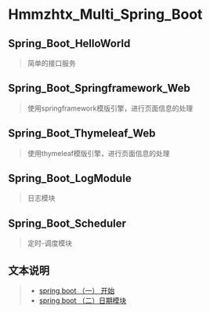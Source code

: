 # Hmmzhtx_Multi_Spring_Boot
## Spring_Boot_HelloWorld
> 简单的接口服务
## Spring_Boot_Springframework_Web
> 使用springframework模版引擎，进行页面信息的处理
## Spring_Boot_Thymeleaf_Web
> 使用thymeleaf模版引擎，进行页面信息的处理
##  Spring_Boot_LogModule
> 日志模块
##   Spring_Boot_Scheduler
> 定时-调度模块
## 文本说明
> * [spring boot （一） 开始](https://github.com/hmmzhtx/hmmzhtx_multi_spring_boot/wiki/spring-boot-%E5%BC%80%E5%A7%8B)
> * [spring boot （二）日期模块](https://github.com/hmmzhtx/hmmzhtx_multi_spring_boot/wiki/spring-boot-%EF%BC%88%E4%BA%8C%EF%BC%89%E6%97%A5%E5%BF%97%E6%A8%A1%E5%9D%97)

